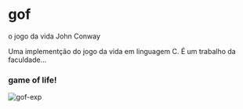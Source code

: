 # gof
o jogo da vida John Conway

Uma implementção do jogo da vida em linguagem C. É um trabalho da faculdade...

### game of life!

![gof-exp](https://user-images.githubusercontent.com/66813406/129995004-6576dee8-3a8f-4650-83b6-43b796e8753a.gif)

